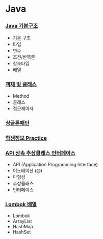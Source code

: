# Java

### [Java 기본구조](https://github.com/100SeongJun/03.Java/blob/master/step01_syntax/step01)

- 기본 구조
- 타입
- 변수
- 조건/반복문
- 참조타입
- 배열

### [객체 및 클래스](https://github.com/100SeongJun/03.Java/blob/master/step01_syntax/step02)

- Method
- 클래스
- 접근제어자

### [싱글톤패턴](https://github.com/100SeongJun/03.Java/blob/master/step01_syntax/step03)

### [학생정보 Practice](https://github.com/100SeongJun/03.Java/tree/master/step03_MVC_t)

### [API 상속 추상클래스 인터페이스](https://github.com/100SeongJun/03.Java/blob/master/step05_OOP/step05_OOP.txt)
- API (Application Programming Interface)
-	어노테이션 (@)
- 다형성
- 추상클래스
- 인터페이스

### [Lombok 배열](https://github.com/100SeongJun/03.Java/blob/master/step07_API_Collection/step07_API_Collection.txt)
- Lombok
- ArrayList
- HashMap
- HashSet